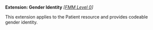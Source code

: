 **Extension: Gender Identity**  *[[FMM Level 0](guidance.html)]*

This extension applies to the Patient resource and provides codeable gender identity.



